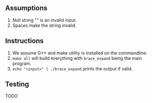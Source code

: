 ## Assumptions
1. Null string "" is an invalid input.
2. Spaces make the string invalid.

## Instructions
1. We assume G++ and make utility is installed on the commandline.
2. `make all` will build everything with `brace_expand` being the main program. 
3. `echo "<input>" | ./brace_expand` prints the output if valid.

## Testing
TODO
